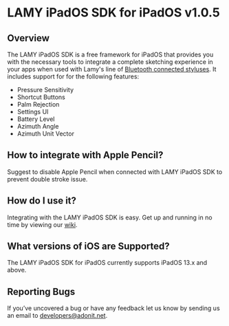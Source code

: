 # LAMY iPadOS SDK for iPadOS v1.0.5

## Overview
The LAMY iPadOS SDK is a free framework for iPadOS that provides you with the necessary tools to integrate a complete sketching experience in your apps when used with Lamy's line of [Bluetooth connected styluses](https://shop.lamy.com/digital-writing). It includes support for for the following features:

- Pressure Sensitivity
- Shortcut Buttons
- Palm Rejection
- Settings UI
- Battery Level
- Azimuth Angle
- Azimuth Unit Vector

## How to integrate with Apple Pencil?
Suggest to disable Apple Pencil when connected with LAMY iPadOS SDK to prevent double stroke issue.

## How do I use it?
Integrating with the LAMY iPadOS SDK is easy. Get up and running in no time by viewing our [wiki](https://github.com/Adonit/LAMY-iPadOS-SDK/wiki).

## What versions of iOS are Supported?
The LAMY iPadOS SDK for iPadOS currently supports iPadOS 13.x and above.

## Reporting Bugs
If you’ve uncovered a bug or have any feedback let us know by sending us an email to [developers@adonit.net](mailto:developers@adonit.net).
